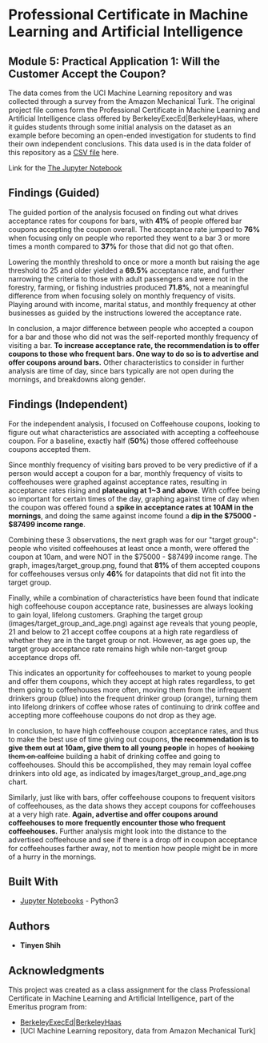 # Professional Certificate in Machine Learning and Artificial Intelligence
## Module 5: Practical Application 1: Will the Customer Accept the Coupon?

The data comes from the UCI Machine Learning repository and was collected through a survey from the Amazon Mechanical Turk. The original project file comes form the Professional Certificate in Machine Learning and Artificial Intelligence class offered by BerkeleyExecEd|BerkeleyHaas, where it guides students through some initial analysis on the dataset as an example before becoming an open-ended investigation for students to find their own independent conclusions. This data used is in the data folder of this repository as a [CSV file](https://github.com/tshih94/coupon-acceptance/blob/main/data/coupons.csv) here.

Link for the [The Jupyter Notebook](https://github.com/tshih94/coupon-acceptance/blob/main/prompt.ipynb)

## Findings (Guided)
The guided portion of the analysis focused on finding out what drives acceptance rates for coupons for bars, with **41%** of people offered bar coupons accepting the coupon overall. The acceptance rate jumped to **76%** when focusing only on people who reported they went to a bar 3 or more times a month compared to **37%** for those that did not go that often.

Lowering the monthly threshold to once or more a month but raising the age threshold to 25 and older yielded a **69.5%** acceptance rate, and further narrowing the criteria to those with adult passengers and were not in the forestry, farming, or fishing industries produced **71.8%**, not a meaningful difference from when focusing solely on monthly frequency of visits. Playing around with income, marital status, and monthly frequency at other businesses as guided by the instructions lowered the acceptance rate. 

In conclusion, a major difference between people who accepted a coupon for a bar and those who did not was the self-reported monthly frequency of visiting a bar. **To increase acceptance rate, the recommendation is to offer coupons to those who frequent bars. One way to do so is to advertise and offer coupons around bars.** Other characteristics to consider in further analysis are time of day, since bars typically are not open during the mornings, and breakdowns along gender.

## Findings (Independent)
For the independent analysis, I focused on Coffeehouse coupons, looking to figure out what characteristics are associated with accepting a coffeehouse coupon. For a baseline, exactly half (**50%**) those offered coffeehouse coupons accepted them. 

Since monthly frequency of visiting bars proved to be very predictive of if a person would accept a coupon for a bar, monthly frequency of visits to coffeehouses were graphed against acceptance rates, resulting in acceptance rates rising and **plateauing at 1~3 and above**. With coffee being so important for certain times of the day, graphing against time of day when the coupon was offered found a **spike in acceptance rates at 10AM in the mornings**, and doing the same against income found a **dip in the $75000 - $87499 income range**.

Combining these 3 observations, the next graph was for our "target group": people who visited coffeehouses at least once a month, were offered the coupon at 10am, and were NOT in the $75000 - $87499 income range.
The graph, images/target_group.png, found that **81%** of them accepted coupons for coffeehouses versus only **46%** for datapoints that did not fit into the target group.

Finally, while a combination of characteristics have been found that indicate high coffeehouse coupon acceptance rate, businesses are always looking to gain loyal, lifelong customers. Graphing the target group (images/target_group_and_age.png) against age reveals that young people, 21 and below to 21 accept coffee coupons at a high rate regardless of whether they are in the target group or not. However, as age goes up, the target group acceptance rate remains high while non-target group acceptance drops off. 

This indicates an opportunity for coffeehouses to market to young people and offer them coupons, which they accept at high rates regardless, to get them going to coffeehouses more often, moving them from the infrequent drinkers group (blue) into the frequent drinker group (orange), turning them into lifelong drinkers of coffee whose rates of continuing to drink coffee and accepting more coffeehouse coupons do not drop as they age.

In conclusion, to have high coffeehouse coupon acceptance rates, and thus to make the best use of time giving out coupons, **the recommendation is to give them out at 10am, give them to all young people** in hopes of ~~hooking them on caffeine~~ building a habit of drinking coffee and going to coffeehouses. Should this be accomplished, they may remain loyal coffee drinkers into old age, as indicated by images/target_group_and_age.png chart. 

Similarly, just like with bars, offer coffeehouse coupons to frequent visitors of coffeehouses, as the data shows they accept coupons for coffeehouses at a very high rate. **Again, advertise and offer coupons around coffeehouses to more frequently encounter those who frequent coffeehouses.** Further analysis might look into the distance to the advertised coffeehouse and see if there is a drop off in coupon acceptance for coffeehouses farther away, not to mention how people might be in more of a hurry in the mornings.


## Built With
* [Jupyter Notebooks](https://jupyter.org/) - Python3

## Authors

* **Tinyen Shih** 

## Acknowledgments
This project was created as a class assignment for the class Professional Certificate in Machine Learning and Artificial Intelligence, part of the Emeritus program from:
* [BerkeleyExecEd|BerkeleyHaas](https://em-executive.berkeley.edu/)
* [UCI Machine Learning repository, data from Amazon Mechanical Turk]